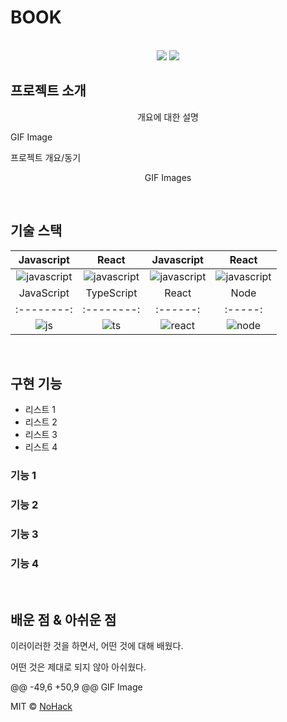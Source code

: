 # BOOK

<p align="center">
  <br>
  <img src="./images/common/logo-sample.png">
  <img src="./images/common/logo-sample.jpeg">
  <br>
</p>

## 프로젝트 소개

<p align="center">
개요에 대한 설명

GIF Image
<p align="justify">
프로젝트 개요/동기
</p>

<p align="center">
GIF Images
</p>

<br>

## 기술 스택

|                 Javascript                  |                 React                  |                 Javascript                  |                 React                  |
| :-----------------------------------------: | :------------------------------------: | :-----------------------------------------: | :------------------------------------: |
| ![javascript](/images/stack/javascript.svg) | ![javascript](/images/stack/html5.svg) | ![javascript](/images/stack/javascript.svg) | ![javascript](/images/stack/html5.svg) |
| JavaScript | TypeScript |  React   |  Node   |
| :--------: | :--------: | :------: | :-----: |
|   ![js]    |   ![ts]    | ![react] | ![node] |

<br>

## 구현 기능

- 리스트 1
- 리스트 2
- 리스트 3
- 리스트 4
### 기능 1

### 기능 2

### 기능 3

### 기능 4

<br>

## 배운 점 & 아쉬운 점

<p align="justify">
이러이러한 것을 하면서, 어떤 것에 대해 배웠다.

어떤 것은 제대로 되지 않아 아쉬웠다.

</p>

@@ -49,6 +50,9 @@ GIF Image

MIT &copy; [NoHack](mailto:lbjp114@gmail.com)

<!-- Refernces -->
<!-- Stack Icon Refernces -->

[icons]: https://icons8.kr/icons/set/javascript
[js]: /images/stack/javascript.svg
[ts]: /images/stack/typescript.svg
[react]: /images/stack/react.svg
[node]: /images/stack/node.svg

